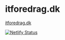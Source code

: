 # itforedrag.dk

[itforedrag.dk](https://www.itforedrag.dk)

[![Netlify Status](https://api.netlify.com/api/v1/badges/193ca4bf-d807-47cb-b77d-975327808dd5/deploy-status)](https://app.netlify.com/sites/compassionate-engelbart-46ec3e/deploys)
